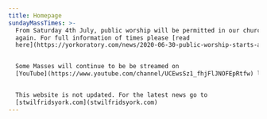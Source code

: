 ```yaml
---
title: Homepage
sundayMassTimes: >-
  From Saturday 4th July, public worship will be permitted in our churches
  again. For full information of times please [read
  here](https://yorkoratory.com/news/2020-06-30-public-worship-starts-again/).


  Some Masses will continue to be be streamed on
  [YouTube](https://www.youtube.com/channel/UCEwsSz1_fhjFlJNOFEpRtfw) live.


  This website is not updated. For the latest news go to
  [stwilfridsyork.com](stwilfridsyork.com)
---
```


